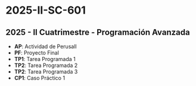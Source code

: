 # 2025-II-SC-601

## 2025 - II Cuatrimestre - Programación Avanzada

- **AP**: Actividad de Perusall
- **PF**: Proyecto Final
- **TP1**: Tarea Programada 1
- **TP2**: Tarea Programada 2
- **TP2**: Tarea Programada 3
- **CP1**: Caso Práctico 1

